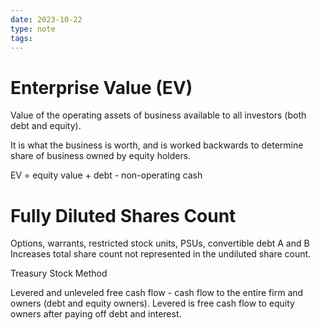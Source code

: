```yaml
---
date: 2023-10-22
type: note
tags: 
---
```


# Enterprise Value (EV)
Value of the operating assets of business available to all investors (both debt and equity).

It is what the business is worth, and is worked backwards to determine share of business owned by equity holders.

EV = equity value + debt - non-operating cash

# Fully Diluted Shares Count
Options, warrants, restricted stock units, PSUs, convertible debt A and B
Increases total share count not represented in the undiluted share count.

Treasury Stock Method

Levered and unleveled free cash flow - cash flow to the entire firm and owners (debt and equity owners). Levered is free cash flow to equity owners after paying off debt and interest.